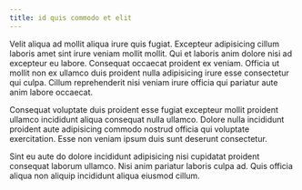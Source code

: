 ```yaml
---
title: id quis commodo et elit
---
```


Velit aliqua ad mollit aliqua irure quis fugiat. Excepteur adipisicing cillum laboris amet sint irure veniam mollit mollit. Qui et laboris anim dolore nisi ad excepteur eu labore. Consequat occaecat proident ex veniam. Officia ut mollit non ex ullamco duis proident nulla adipisicing irure esse consectetur qui culpa. Cillum reprehenderit nisi veniam irure officia qui pariatur aute anim labore occaecat.

Consequat voluptate duis proident esse fugiat excepteur mollit proident ullamco incididunt aliqua consequat nulla ullamco. Dolore nulla incididunt proident aute adipisicing commodo nostrud officia qui voluptate exercitation. Esse non veniam ipsum duis sunt deserunt consectetur.

Sint eu aute do dolore incididunt adipisicing nisi cupidatat proident consequat laborum ullamco. Nisi anim pariatur laboris culpa ad. Quis officia aliqua non aliquip incididunt aliqua eiusmod cillum.